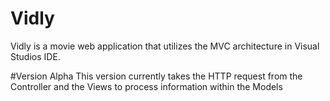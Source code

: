 # Vidly
Vidly is a movie web application that utilizes the MVC architecture in Visual Studios IDE.

#Version Alpha
This version currently takes the HTTP request from the Controller and the Views to process information within the Models
